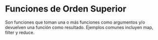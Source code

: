 # Funciones de Orden Superior

Son funciones que toman una o más funciones como argumentos y/o devuelven una función como resultado.
Ejemplos comunes incluyen map, filter y reduce.